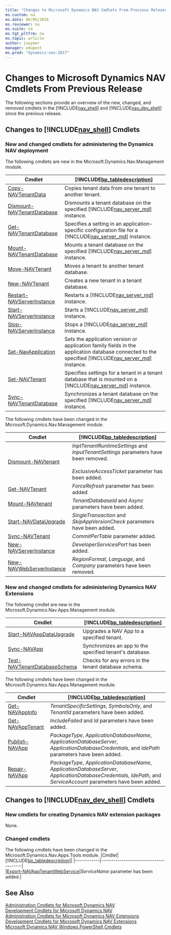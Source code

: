 ```yaml
---
title: "Changes to Microsoft Dynamics NAV Cmdlets From Previous Release"
ms.custom: na
ms.date: 06/05/2016
ms.reviewer: na
ms.suite: na
ms.tgt_pltfrm: na
ms.topic: article
author: jswymer
manager: edupont
ms.prod: "dynamics-nav-2017"
---
```

# Changes to Microsoft Dynamics NAV Cmdlets From Previous Release
The following sections provide an overview of the new, changed, and removed cmdlets in the [!INCLUDE[nav_shell](includes/nav_shell_md.md)] and [!INCLUDE[nav_dev_shell](includes/nav_dev_shell_md.md)] since the previous release.  

## Changes to [!INCLUDE[nav_shell](includes/nav_shell_md.md)] Cmdlets  

### New and changed cmdlets for administering the Dynamics NAV deployment

The following cmdlets are new in the Microsoft.Dynamics.Nav.Management module. 

|Cmdlet|[!INCLUDE[bp_tabledescription](includes/bp_tabledescription_md.md)]|
|------------|---------------------------------------|
|[Copy-NAVTenantData](Microsoft.Dynamics.Nav.Management/Copy-NAVTenantData.md)|Copies tenant data from one tenant to another tenant. |
|[Dismount-NAVTenantDatabase](Microsoft.Dynamics.Nav.Management/Dismount-NAVTenantDatabase.md)|Dismounts a tenant database on the specified [!INCLUDE[nav_server_md](includes/nav_server_md.md)] instance.|
|[Get-NAVTenantDatabase](Microsoft.Dynamics.Nav.Management/Get-NAVTenantDatabase.md)|Specifies a setting in an application-specific configuration file for a [!INCLUDE[nav_server_md](includes/nav_server_md.md)] instance.|
|[Mount-NAVTenantDatabase](Microsoft.Dynamics.Nav.Management/[Mount-NAVTenantDatabase.md)| Mounts a tenant database on the specified [!INCLUDE[nav_server_md](includes/nav_server_md.md)] instance.|
|[Move-NAVTenant](Microsoft.Dynamics.Nav.Management/Move-NAVTenant.md)| Moves a tenant to another tenant database.|
|[New-NAVTenant](Microsoft.Dynamics.Nav.Management/New-NAVTenant.md)| Creates a new tenant in a tenant database. |
|[Restart-NAVServerInstance](Microsoft.Dynamics.Nav.Management/Restart-NAVServerInstance.md)| Restarts a [!INCLUDE[nav_server_md](includes/nav_server_md.md)] instance. |
|[Start-NAVServerInstance](Microsoft.Dynamics.Nav.Management/Restart-NAVServerInstance.md)| Starts a [!INCLUDE[nav_server_md](includes/nav_server_md.md)] instance. |
|[Stop-NAVServerInstance](Microsoft.Dynamics.Nav.Management/Restart-NAVServerInstance.md)| Stops a [!INCLUDE[nav_server_md](includes/nav_server_md.md)] instance. |
|[Set-NavApplication](Microsoft.Dynamics.Nav.Management/Set-NavApplication.md)|Sets the application version or application family fields in the application database connected to the specified [!INCLUDE[nav_server_md](includes/nav_server_md.md)] instance.|
|[Set-NAVTenant](Microsoft.Dynamics.Nav.Management/Set-NAVTenant.md)|Specifies settings for a tenant in a tenant database that is mounted on a [!INCLUDE[nav_server_md](includes/nav_server_md.md)] instance.|
|[Sync-NAVTenantDatabase](Microsoft.Dynamics.Nav.Management/Sync-NAVTenantDatabase.md)|Synchronizes a tenant database on the specified [!INCLUDE[nav_server_md](includes/nav_server_md.md)] instance.|

The following cmdlets have been changed in the Microsoft.Dynamics.Nav.Management module.

|Cmdlet|[!INCLUDE[bp_tabledescription](includes/bp_tabledescription_md.md)]|
|------------|---------------------------------------|  
|[Dismount-NAVtenant](Microsoft.Dynamics.Nav.Management/Dismount-NAVtenant.md)|*InptTenantRuntimeSettings* and *InputTenantSettings* parameters have been removed.<br /><br />*ExclusiveAccessTicket* parameter has been added.|
|[Get-NAVTenant](Microsoft.Dynamics.Nav.Management/Get-NAVTenant.md)|*ForceRefresh* parameter has been added |
|[Mount-NAVtenant](Microsoft.Dynamics.Nav.Management/Mount-NAVtenant.md)|*TenantDatabaseId* and *Async* parameters have been added.|
|[Start-NAVDataUpgrade](Microsoft.Dynamics.Nav.Management/Start-NAVDataUpgrade.md)|*SingleTransaction* and *SkipAppVersionCheck* parameters have been added.|
|[Sync-NAVTenant](Microsoft.Dynamics.Nav.Management/Sync-NAVTenant.md)|*CommitPerTable* parameter added.|
|[New-NAVServerInstance](Microsoft.Dynamics.Nav.Management/New-NAVServerInstance.md)|*DeveloperServicesPort* has been added.|
|[New-NAVWebServerInstance](Microsoft.Dynamics.Nav.Management/New-NAVWebServerInstance.md)|*RegionFormat*, *Language*, and *Company* parameters have been removed.|

<!-- A number of other new cmdlets are available in the [!INCLUDE[nav_shell](includes/nav_shell_md.md)] but are not yet listed here. For a full list, see [Administration Cmdlets for Microsoft Dynamics NAV Extensions](http://go.microsoft.com/fwlink/?LinkID=626874).  -->

### New and changed cmdlets for administering Dynamics NAV Extensions
The following cmdlet are new in the Microsoft.Dynamics.Nav.Apps.Management module. 

|Cmdlet|[!INCLUDE[bp_tabledescription](includes/bp_tabledescription_md.md)]|
|------------|---------------------------------------|  
|[Start-NAVAppDataUpgrade](Microsoft.Dynamics.Nav.Management/Start-NAVAppDataUpgrade.md)|Upgrades a NAV App to a specified tenant.|
|[Sync-NAVApp](Microsoft.Dynamics.Nav.Management/Sync-NAVApp.md)|Synchronizes an app to the specified tenant's database.|
|[Test-NAVTenantDatabaseSchema](Microsoft.Dynamics.Nav.Management/Test-NAVTenantDatabaseSchema.md)| Checks for any errors in the tenant database schema.|

<!--|[Get-NAVTableSynchSetupForDataUpgrade](Microsoft.Dynamics.Nav.Apps.Management/Get-NAVTableSynchSetupForDataUpgrade.md)|Gets information about the tables that will be modified, added, or removed during a tenant data upgrade on the specified  [!INCLUDE[nav_server_md](includes/nav_server_md.md)] instance.|-->

The following cmdlets have been changed in the Microsoft.Dynamics.Nav.Apps.Management module.

|Cmdlet|[!INCLUDE[bp_tabledescription](includes/bp_tabledescription_md.md)]|
|------------|---------------------------------------|  
|[Get-NAVAppInfo](Microsoft.Dynamics.Nav.Apps.Management/Get-NAVAppInfo.md)|*TenantSpecificSettings*, *SymbolsOnly*, and *TenantId* parameters have been added.|
|[Get-NAVAppTenant](Microsoft.Dynamics.Nav.Management/Get-NAVAppTenant.md)|*IncludeFailed* and *Id* parameters have been added.|
|[Publish-NAVApp](Microsoft.Dynamics.Nav.Apps.Management/Publish-NAVApp.md)|*PackageType*, *ApplicationDatabaseName*, *ApplicationDatabaseServer*, *ApplicationDatabaseCredentials*, and *IdePath* parameters have been added.|
|[Repair-NAVApp](Microsoft.Dynamics.Nav.Apps.Management/Repair-NAVApp.md)|*PackageType*, *ApplicationDatabaseName*, *ApplicationDatabaseServer*, *ApplicationDatabaseCredentials*, *IdePath*, and *ServiceAccount* parameters have been added.|

## Changes to [!INCLUDE[nav_dev_shell](includes/nav_dev_shell_md.md)] Cmdlets  

### New cmdlets for creating Dynamics NAV extension packages
None. 
<!-- >  A number of other new cmdlets are available in the [!INCLUDE[nav_dev_shell](includes/nav_dev_shell_md.md)] but are not yet listed here. For a full list, see [Development Cmdlets for Microsoft Dynamics NAV Extensions](http://go.microsoft.com/fwlink/?LinkId=626875). -->

### Changed cmdlets  
The following cmdlets have been changed in the Microsoft.Dynamics.Nav.Apps.Tools module.
|Cmdlet|[!INCLUDE[bp_tabledescription](includes/bp_tabledescription_md.md)]|
|------------|---------------------------------------|  
|[Export-NAVAppTenantWebService](Microsoft.Dynamics.Nav.Apps.ToolsExport-NAVAppTenantWebService.md)|*ServiceName* parameter has been added.|

## See Also  
[Administration Cmdlets for Microsoft Dynamics NAV](Microsoft.Dynamics.Nav.Management/Microsoft.Dynamics.Nav.Management.md)  
[Development Cmdlets for Microsoft Dynamics NAV](Microsoft.Dynamics.Nav.Model.Tools/Microsoft.Dynamics.Nav.Model.Tools.md)  
[Administration Cmdlets for Microsoft Dynamics NAV Extensions](Microsoft.Dynamics.Nav.Apps.Tools/Microsoft.Dynamics.Nav.Apps.Tools.md)  
[Development Cmdlets for Microsoft Dynamics NAV Extensions](Microsoft.Dynamics.Nav.Apps.Tools/Microsoft.Dynamics.Nav.Apps.Tools.md)  
[Microsoft Dynamics NAV Windows PowerShell Cmdlets](Microsoft-Dynamics-NAV-Windows-PowerShell-Cmdlets.md)
